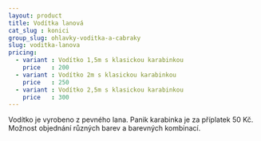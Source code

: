 ```yaml
---
layout: product
title: Vodítka lanová
cat_slug : konici
group_slug: ohlavky-voditka-a-cabraky
slug: voditka-lanova
pricing:
  - variant : Vodítko 1,5m s klasickou karabinkou
    price   : 200
  - variant : Vodítko 2m s klasickou karabinkou
    price   : 250
  - variant : Vodítko 2,5m s klasickou karabinkou
    price   : 300
---
```


Vodítko je vyrobeno z pevného lana.
Panik karabinka je za příplatek 50&nbsp;Kč. 
Možnost objednání různých barev a barevných kombinací.

